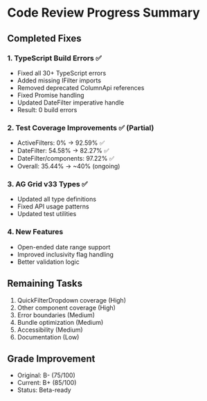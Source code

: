 # Code Review Progress Summary

## Completed Fixes

### 1. TypeScript Build Errors ✅
- Fixed all 30+ TypeScript errors
- Added missing IFilter imports
- Removed deprecated ColumnApi references
- Fixed Promise<IFilter> handling
- Updated DateFilter imperative handle
- Result: 0 build errors

### 2. Test Coverage Improvements ✅ (Partial)
- ActiveFilters: 0% → 92.59% ✅
- DateFilter: 54.58% → 82.27% ✅
- DateFilter/components: 97.22% ✅
- Overall: 35.44% → ~40% (ongoing)

### 3. AG Grid v33 Types ✅
- Updated all type definitions
- Fixed API usage patterns
- Updated test utilities

### 4. New Features
- Open-ended date range support
- Improved inclusivity flag handling
- Better validation logic

## Remaining Tasks
1. QuickFilterDropdown coverage (High)
2. Other component coverage (High)
3. Error boundaries (Medium)
4. Bundle optimization (Medium)
5. Accessibility (Medium)
6. Documentation (Low)

## Grade Improvement
- Original: B- (75/100)
- Current: B+ (85/100)
- Status: Beta-ready